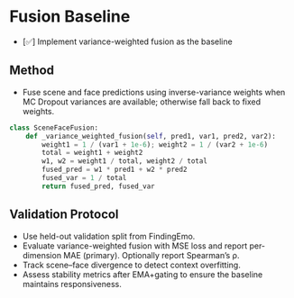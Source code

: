 # Fusion Baseline

- [✅] Implement variance-weighted fusion as the baseline

## Method

- Fuse scene and face predictions using inverse-variance weights when MC Dropout variances are available; otherwise fall back to fixed weights.

```python
class SceneFaceFusion:
    def _variance_weighted_fusion(self, pred1, var1, pred2, var2):
        weight1 = 1 / (var1 + 1e-6); weight2 = 1 / (var2 + 1e-6)
        total = weight1 + weight2
        w1, w2 = weight1 / total, weight2 / total
        fused_pred = w1 * pred1 + w2 * pred2
        fused_var = 1 / total
        return fused_pred, fused_var
```

## Validation Protocol

- Use held-out validation split from FindingEmo.
- Evaluate variance-weighted fusion with MSE loss and report per-dimension MAE (primary). Optionally report Spearman’s ρ.
- Track scene–face divergence to detect context overfitting.
- Assess stability metrics after EMA+gating to ensure the baseline maintains responsiveness.
